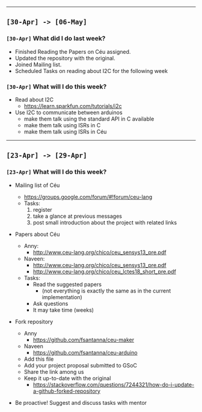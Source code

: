 -------------------------------------------------------------------------------
`[30-Apr] -> [06-May]`
-------------------------------------------------------------------------------

### `[30-Apr]` What did I do last week?

- Finished Reading the Papers on Céu assigned.
- Updated the repository with the original.
- Joined Mailing list.
- Scheduled Tasks on reading about I2C for the following week

### `[30-Apr]` What will I do this week?

- Read about I2C
    - https://learn.sparkfun.com/tutorials/i2c
- Use I2C to communicate between arduinos
    - make them talk using the standard API in C available
    - make them talk using ISRs in C
    - make them talk using ISRs in Céu
-------------------------------------------------------------------------------
`[23-Apr] -> [29-Apr]`
-------------------------------------------------------------------------------

### `[23-Apr]` What will I do this week?

- Mailing list of Céu
    - https://groups.google.com/forum/#!forum/ceu-lang
    - Tasks:
        1. register
        2. take a glance at previous messages
        3. post small introduction about the project with related links

- Papers about Céu
    - Anny:
        - http://www.ceu-lang.org/chico/ceu_sensys13_pre.pdf
    - Naveen:
        - http://www.ceu-lang.org/chico/ceu_sensys13_pre.pdf
        - http://www.ceu-lang.org/chico/ceu_lctes18_short_pre.pdf
    - Tasks:
        - Read the suggested papers
            - (not everything is exactly the same as in the current implementation)
        - Ask questions
        - It may take time (weeks)

- Fork repository
    - Anny
        - https://github.com/fsantanna/ceu-maker
    - Naveen
        - https://github.com/fsantanna/ceu-arduino
    - Add this file
    - Add your project proposal submitted to GSoC
    - Share the link among us
    - Keep it up-to-date with the original
        - https://stackoverflow.com/questions/7244321/how-do-i-update-a-github-forked-repository

- Be proactive! Suggest and discuss tasks with mentor
